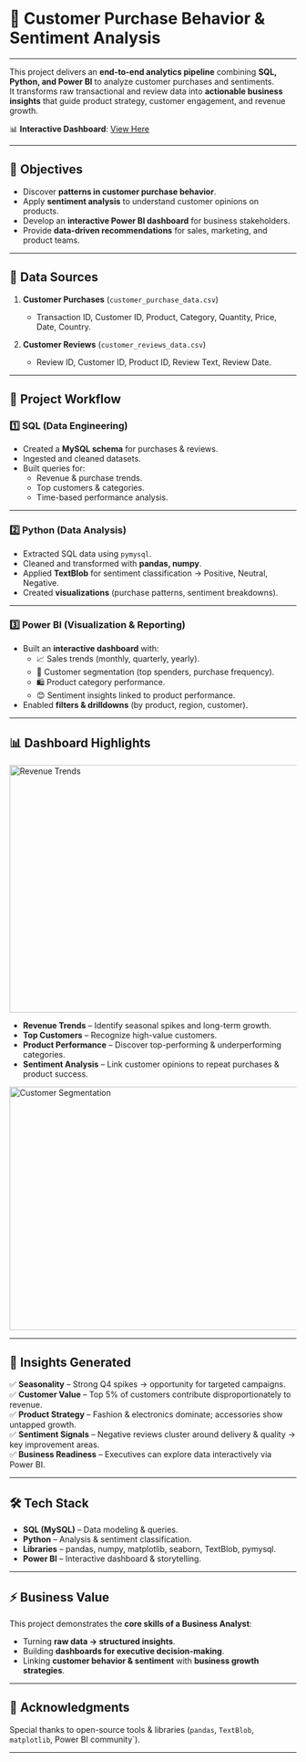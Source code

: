 # 🛒 Customer Purchase Behavior & Sentiment Analysis  
---

This project delivers an **end-to-end analytics pipeline** combining **SQL, Python, and Power BI** to analyze customer purchases and sentiments.  
It transforms raw transactional and review data into **actionable business insights** that guide product strategy, customer engagement, and revenue growth.  

📊 **Interactive Dashboard**: [View Here](https://app.powerbi.com/view?r=eyJrIjoiZmVlNTUwMzItYjYzOC00ZjQ5LTkwZDYtMmZjOTBkZDU0NmY0IiwidCI6IjZjZTcwOTA0LTUwOWMtNGI0Zi1iNjc2LTJiMGRlZjA3M2U2YyJ9)  

---

## 🎯 Objectives  

- Discover **patterns in customer purchase behavior**.  
- Apply **sentiment analysis** to understand customer opinions on products.  
- Develop an **interactive Power BI dashboard** for business stakeholders.  
- Provide **data-driven recommendations** for sales, marketing, and product teams.  

---

## 📂 Data Sources  

1. **Customer Purchases** (`customer_purchase_data.csv`)  
   - Transaction ID, Customer ID, Product, Category, Quantity, Price, Date, Country.  

2. **Customer Reviews** (`customer_reviews_data.csv`)  
   - Review ID, Customer ID, Product ID, Review Text, Review Date.  

---

## 🔑 Project Workflow  

### 1️⃣ SQL (Data Engineering)  
- Created a **MySQL schema** for purchases & reviews.  
- Ingested and cleaned datasets.  
- Built queries for:  
  - Revenue & purchase trends.  
  - Top customers & categories.  
  - Time-based performance analysis.  

---

### 2️⃣ Python (Data Analysis)  
- Extracted SQL data using `pymysql`.  
- Cleaned and transformed with **pandas, numpy**.  
- Applied **TextBlob** for sentiment classification → Positive, Neutral, Negative.  
- Created **visualizations** (purchase patterns, sentiment breakdowns).  

---

### 3️⃣ Power BI (Visualization & Reporting)  
- Built an **interactive dashboard** with:  
  - 📈 Sales trends (monthly, quarterly, yearly).  
  - 👥 Customer segmentation (top spenders, purchase frequency).  
  - 🛍️ Product category performance.  
  - 😊 Sentiment insights linked to product performance.  
- Enabled **filters & drilldowns** (by product, region, customer).  

---

## 📊 Dashboard Highlights  

<img width="756" height="434" alt="Revenue Trends" src="https://github.com/user-attachments/assets/360b46fc-8e2a-4048-8f01-b11907f94edf" />  

- **Revenue Trends** – Identify seasonal spikes and long-term growth.  
- **Top Customers** – Recognize high-value customers.  
- **Product Performance** – Discover top-performing & underperforming categories.  
- **Sentiment Analysis** – Link customer opinions to repeat purchases & product success.  

<img width="763" height="427" alt="Customer Segmentation" src="https://github.com/user-attachments/assets/78244bc3-2434-47cb-a859-d636d334d45a" />  

---

## 🚀 Insights Generated  

✅ **Seasonality** – Strong Q4 spikes → opportunity for targeted campaigns.  
✅ **Customer Value** – Top 5% of customers contribute disproportionately to revenue.  
✅ **Product Strategy** – Fashion & electronics dominate; accessories show untapped growth.  
✅ **Sentiment Signals** – Negative reviews cluster around delivery & quality → key improvement areas.  
✅ **Business Readiness** – Executives can explore data interactively via Power BI.  

---

## 🛠️ Tech Stack  

- **SQL (MySQL)** – Data modeling & queries.  
- **Python** – Analysis & sentiment classification.  
- **Libraries** – pandas, numpy, matplotlib, seaborn, TextBlob, pymysql.  
- **Power BI** – Interactive dashboard & storytelling.  

---

## ⚡ Business Value  

This project demonstrates the **core skills of a Business Analyst**:  
- Turning **raw data → structured insights**.  
- Building **dashboards for executive decision-making**.  
- Linking **customer behavior & sentiment** with **business growth strategies**.  

---

## 🙌 Acknowledgments  

Special thanks to open-source tools & libraries (`pandas`, `TextBlob`, `matplotlib`, Power BI community`).  

---
